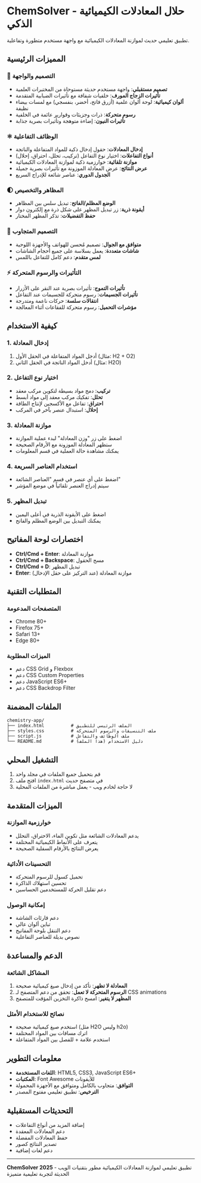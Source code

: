 # ChemSolver - حلال المعادلات الكيميائية الذكي

تطبيق تعليمي حديث لموازنة المعادلات الكيميائية مع واجهة مستخدم متطورة وتفاعلية.

## المميزات الرئيسية

### 🎨 التصميم والواجهة
- **تصميم مستقبلي**: واجهة مستخدم حديثة مستوحاة من المختبرات العلمية
- **تأثيرات الزجاج المورف**: خلفيات شفافة مع تأثيرات الضبابية المتقدمة
- **ألوان كيميائية**: لوحة ألوان علمية (أزرق فاتح، أخضر، بنفسجي) مع لمسات بيضاء نظيفة
- **رسوم متحركة**: ذرات وجزيئات وقوارير عائمة في الخلفية
- **تأثيرات النيون**: إضاءة متوهجة وتأثيرات بصرية جذابة

### ⚛️ الوظائف التفاعلية
- **إدخال المعادلات**: حقول إدخال ذكية للمواد المتفاعلة والناتجة
- **أنواع التفاعلات**: اختيار نوع التفاعل (تركيب، تحلل، احتراق، إحلال)
- **موازنة تلقائية**: خوارزمية ذكية لموازنة المعادلات الكيميائية
- **عرض النتائج**: عرض المعادلة الموزونة مع تأثيرات بصرية جميلة
- **الجدول الدوري**: عناصر شائعة للإدراج السريع

### 🌓 المظاهر والتخصيص
- **الوضع المظلم/الفاتح**: تبديل سلس بين المظاهر
- **أيقونة ذرية**: زر تبديل المظهر على شكل ذرة مع إلكترون دوار
- **حفظ التفضيلات**: تذكر المظهر المختار

### 📱 التصميم المتجاوب
- **متوافق مع الجوال**: تصميم مُحسن للهواتف والأجهزة اللوحية
- **شاشات متعددة**: يعمل بسلاسة على جميع أحجام الشاشات
- **لمس متقدم**: دعم كامل للتفاعل باللمس

### ⚡ التأثيرات والرسوم المتحركة
- **تأثيرات التموج**: تأثيرات بصرية عند النقر على الأزرار
- **تأثيرات الجسيمات**: رسوم متحركة للجسيمات عند التفاعل
- **انتقالات سلسة**: حركات ناعمة ومتدرجة
- **مؤشرات التحميل**: رسوم متحركة للفقاعات أثناء المعالجة

## كيفية الاستخدام

### 1. إدخال المعادلة
1. أدخل المواد المتفاعلة في الحقل الأول (مثال: H2 + O2)
2. أدخل المواد الناتجة في الحقل الثاني (مثال: H2O)

### 2. اختيار نوع التفاعل
- **تركيب**: دمج مواد بسيطة لتكوين مركب معقد
- **تحلل**: تفكيك مركب معقد إلى مواد أبسط
- **احتراق**: تفاعل مع الأكسجين لإنتاج الطاقة
- **إحلال**: استبدال عنصر بآخر في المركب

### 3. موازنة المعادلة
- اضغط على زر "وزن المعادلة" لبدء عملية الموازنة
- ستظهر المعادلة الموزونة مع الأرقام الصحيحة
- يمكنك مشاهدة حالة العملية في قسم المعلومات

### 4. استخدام العناصر السريعة
- اضغط على أي عنصر في قسم "العناصر الشائعة"
- سيتم إدراج العنصر تلقائياً في موضع المؤشر

### 5. تبديل المظهر
- اضغط على الأيقونة الذرية في أعلى اليمين
- يمكنك التبديل بين الوضع المظلم والفاتح

## اختصارات لوحة المفاتيح

- **Ctrl/Cmd + Enter**: موازنة المعادلة
- **Ctrl/Cmd + Backspace**: مسح الحقول
- **Ctrl/Cmd + D**: تبديل المظهر
- **Enter**: موازنة المعادلة (عند التركيز على حقل الإدخال)

## المتطلبات التقنية

### المتصفحات المدعومة
- Chrome 80+
- Firefox 75+
- Safari 13+
- Edge 80+

### الميزات المطلوبة
- دعم CSS Grid و Flexbox
- دعم CSS Custom Properties
- دعم JavaScript ES6+
- دعم CSS Backdrop Filter

## الملفات المضمنة

```
chemistry-app/
├── index.html          # الملف الرئيسي للتطبيق
├── styles.css          # ملف التنسيقات والرسوم المتحركة
├── script.js           # ملف الوظائف والتفاعل
└── README.md           # دليل الاستخدام (هذا الملف)
```

## التشغيل المحلي

1. قم بتحميل جميع الملفات في مجلد واحد
2. افتح ملف `index.html` في متصفح حديث
3. لا حاجة لخادم ويب - يعمل مباشرة من الملفات المحلية

## الميزات المتقدمة

### خوارزمية الموازنة
- يدعم المعادلات الشائعة مثل تكوين الماء، الاحتراق، التحلل
- يتعرف على الأنماط الكيميائية المختلفة
- يعرض النتائج بالأرقام السفلية الصحيحة

### التحسينات الأدائية
- تحميل كسول للرسوم المتحركة
- تحسين استهلاك الذاكرة
- دعم تقليل الحركة للمستخدمين الحساسين

### إمكانية الوصول
- دعم قارئات الشاشة
- تباين ألوان عالي
- دعم التنقل بلوحة المفاتيح
- نصوص بديلة للعناصر التفاعلية

## الدعم والمساعدة

### المشاكل الشائعة
1. **المعادلة لا تظهر**: تأكد من إدخال صيغ كيميائية صحيحة
2. **الرسوم المتحركة لا تعمل**: تحقق من دعم المتصفح لـ CSS animations
3. **المظهر لا يتغير**: امسح ذاكرة التخزين المؤقت للمتصفح

### نصائح للاستخدام الأمثل
- استخدم صيغ كيميائية صحيحة (مثل H2O وليس h2o)
- اترك مسافات بين المواد المختلفة
- استخدم علامة + للفصل بين المواد المتفاعلة

## معلومات التطوير

- **اللغات المستخدمة**: HTML5, CSS3, JavaScript ES6+
- **المكتبات**: Font Awesome للأيقونات
- **التوافق**: متجاوب بالكامل ومتوافق مع الأجهزة المحمولة
- **الترخيص**: تطبيق تعليمي مفتوح المصدر

## التحديثات المستقبلية

- إضافة المزيد من أنواع التفاعلات
- دعم المعادلات المعقدة
- حفظ المعادلات المفضلة
- تصدير النتائج كصور
- دعم لغات إضافية

---

**ChemSolver 2025** - تطبيق تعليمي لموازنة المعادلات الكيميائية
مطور بتقنيات الويب الحديثة لتجربة تعليمية متميزة

